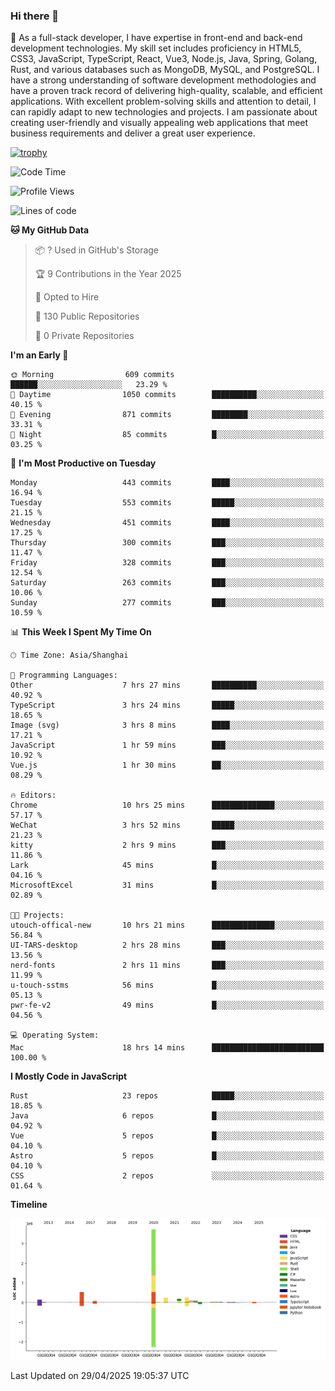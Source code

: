 ### Hi there 👋

🌱 As a full-stack developer, I have expertise in front-end and back-end development technologies. My skill set includes proficiency in HTML5, CSS3, JavaScript, TypeScript, React, Vue3, Node.js, Java, Spring, Golang, Rust, and various databases such as MongoDB, MySQL, and PostgreSQL. I have a strong understanding of software development methodologies and have a proven track record of delivering high-quality, scalable, and efficient applications. With excellent problem-solving skills and attention to detail, I can rapidly adapt to new technologies and projects. I am passionate about creating user-friendly and visually appealing web applications that meet business requirements and deliver a great user experience.

[![trophy](https://github-profile-trophy.vercel.app/?username=elton&rank=SECRET,SSS,SS,S,AAA,AA,A&theme=onedark&no-frame=true&margin-w=10)](https://github.com/ryo-ma/github-profile-trophy)

<!--START_SECTION:waka-->
![Code Time](http://img.shields.io/badge/Code%20Time-1%2C590%20hrs%2028%20mins-blue)

![Profile Views](http://img.shields.io/badge/Profile%20Views-0-blue)

![Lines of code](https://img.shields.io/badge/From%20Hello%20World%20I%27ve%20Written-5.6%20million%20lines%20of%20code-blue)

**🐱 My GitHub Data** 

> 📦 ? Used in GitHub's Storage 
 > 
> 🏆 9 Contributions in the Year 2025
 > 
> 💼 Opted to Hire
 > 
> 📜 130 Public Repositories 
 > 
> 🔑 0 Private Repositories 
 > 
**I'm an Early 🐤** 

```text
🌞 Morning                609 commits         ██████░░░░░░░░░░░░░░░░░░░   23.29 % 
🌆 Daytime                1050 commits        ██████████░░░░░░░░░░░░░░░   40.15 % 
🌃 Evening                871 commits         ████████░░░░░░░░░░░░░░░░░   33.31 % 
🌙 Night                  85 commits          █░░░░░░░░░░░░░░░░░░░░░░░░   03.25 % 
```
📅 **I'm Most Productive on Tuesday** 

```text
Monday                   443 commits         ████░░░░░░░░░░░░░░░░░░░░░   16.94 % 
Tuesday                  553 commits         █████░░░░░░░░░░░░░░░░░░░░   21.15 % 
Wednesday                451 commits         ████░░░░░░░░░░░░░░░░░░░░░   17.25 % 
Thursday                 300 commits         ███░░░░░░░░░░░░░░░░░░░░░░   11.47 % 
Friday                   328 commits         ███░░░░░░░░░░░░░░░░░░░░░░   12.54 % 
Saturday                 263 commits         ███░░░░░░░░░░░░░░░░░░░░░░   10.06 % 
Sunday                   277 commits         ███░░░░░░░░░░░░░░░░░░░░░░   10.59 % 
```


📊 **This Week I Spent My Time On** 

```text
🕑︎ Time Zone: Asia/Shanghai

💬 Programming Languages: 
Other                    7 hrs 27 mins       ██████████░░░░░░░░░░░░░░░   40.92 % 
TypeScript               3 hrs 24 mins       █████░░░░░░░░░░░░░░░░░░░░   18.65 % 
Image (svg)              3 hrs 8 mins        ████░░░░░░░░░░░░░░░░░░░░░   17.21 % 
JavaScript               1 hr 59 mins        ███░░░░░░░░░░░░░░░░░░░░░░   10.92 % 
Vue.js                   1 hr 30 mins        ██░░░░░░░░░░░░░░░░░░░░░░░   08.29 % 

🔥 Editors: 
Chrome                   10 hrs 25 mins      ██████████████░░░░░░░░░░░   57.17 % 
WeChat                   3 hrs 52 mins       █████░░░░░░░░░░░░░░░░░░░░   21.23 % 
kitty                    2 hrs 9 mins        ███░░░░░░░░░░░░░░░░░░░░░░   11.86 % 
Lark                     45 mins             █░░░░░░░░░░░░░░░░░░░░░░░░   04.16 % 
MicrosoftExcel           31 mins             █░░░░░░░░░░░░░░░░░░░░░░░░   02.89 % 

🐱‍💻 Projects: 
utouch-offical-new       10 hrs 21 mins      ██████████████░░░░░░░░░░░   56.84 % 
UI-TARS-desktop          2 hrs 28 mins       ███░░░░░░░░░░░░░░░░░░░░░░   13.56 % 
nerd-fonts               2 hrs 11 mins       ███░░░░░░░░░░░░░░░░░░░░░░   11.99 % 
u-touch-sstms            56 mins             █░░░░░░░░░░░░░░░░░░░░░░░░   05.13 % 
pwr-fe-v2                49 mins             █░░░░░░░░░░░░░░░░░░░░░░░░   04.56 % 

💻 Operating System: 
Mac                      18 hrs 14 mins      █████████████████████████   100.00 % 
```

**I Mostly Code in JavaScript** 

```text
Rust                     23 repos            █████░░░░░░░░░░░░░░░░░░░░   18.85 % 
Java                     6 repos             █░░░░░░░░░░░░░░░░░░░░░░░░   04.92 % 
Vue                      5 repos             █░░░░░░░░░░░░░░░░░░░░░░░░   04.10 % 
Astro                    5 repos             █░░░░░░░░░░░░░░░░░░░░░░░░   04.10 % 
CSS                      2 repos             ░░░░░░░░░░░░░░░░░░░░░░░░░   01.64 % 
```



**Timeline**

![Lines of Code chart](https://raw.githubusercontent.com/elton/elton/main/assets/bar_graph.png)


 Last Updated on 29/04/2025 19:05:37 UTC
<!--END_SECTION:waka-->

<!--
**elton/elton** is a ✨ _special_ ✨ repository because its `README.md` (this file) appears on your GitHub profile.

Here are some ideas to get you started:

- 🔭 I’m currently working on ...
- 🌱 I’m currently learning ...
- 👯 I’m looking to collaborate on ...
- 🤔 I’m looking for help with ...
- 💬 Ask me about ...
- 📫 How to reach me: ...
- 😄 Pronouns: ...
- ⚡ Fun fact: ...
-->
